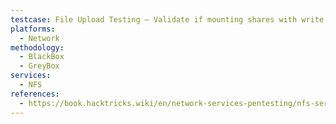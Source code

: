 ```yaml
---
testcase: File Upload Testing – Validate if mounting shares with write permissions allows uploading of files (e.g., web shells, backdoors) to escalate privileges or maintain persistence
platforms: 
  - Network
methodology: 
  - BlackBox
  - GreyBox
services:
  - NFS
references:
  - https://book.hacktricks.wiki/en/network-services-pentesting/nfs-service-pentesting.html
---
```

